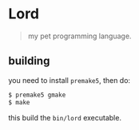# Lord

> my pet programming language.


## building

you need to install `premake5`, then do:

```sh
$ premake5 gmake
$ make
```

this build the `bin/lord` executable.

